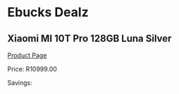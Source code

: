 
# Ebucks Dealz
## Xiaomi MI 10T Pro 128GB Luna Silver
[Product Page](https://www.ebucks.com/web/shop/productSelected.do?prodId=1160133709&catId=844502363)

Price: R10999.00

Savings: 


	
